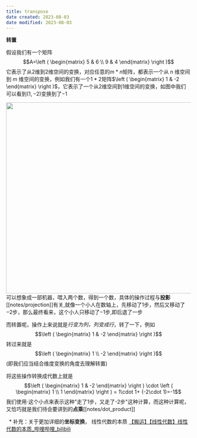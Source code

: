 ```yaml
---
title: transpose
date created: 2023-08-03
date modified: 2023-08-03
---
```

**转置**

假设我们有一个矩阵$$A=\left ( \begin{matrix} 5 & 6 \\ 9 & 4 \end{matrix} \right )$$它表示了从$2$维到$2$维空间的变换，对应任意的$m*n$矩阵，都表示一个从 n 维空间到 m 维空间的变换，例如我们有一个$1*2$矩阵$\left ( \begin{matrix} 1 & -2 \end{matrix} \right )$，它表示了一个从2维空间到1维空间的变换，如图中我们可以看到$(1,-2)$变换到了$-1$<div align=center><img src="https://cdn.jsdelivr.net/gh/aaronmack/image-hosting@master/mathematics/2维到1维的变换.3zimar96skc0.webp" width="520"></div>可以想象成一部机器，喂入两个数，得到一个数，具体的操作过程与**投影**[[notes/projection]]有关,就像一个小人在数轴上，先移动了$1$步，然后又移动了$-2$步，那么最终看来，这个小人只移动了$-1$步,即后退了一步

而转置呢，操作上来说就是*行变为列，列变成行*，转了一下，例如$$\left ( \begin{matrix} 1 & -2 \end{matrix} \right )$$转过来就是$$\left ( \begin{matrix} 1 \\ -2 \end{matrix} \right )$$ (即我们应当结合维度变换的角度去理解转置)

将这些操作转换成代数上就是$$\left ( \begin{matrix} 1 & -2 \end{matrix} \right ) \cdot \left ( \begin{matrix} 1 \\ 1 \end{matrix} \right ) = 1\cdot 1+ (-2\cdot 1)=-1$$我们使用$\cdot$这个小点来表示这种"走了1步，又走了-2步"这种计算，而这种计算呢，又恰巧就是我们待会要讲到的**点乘**[[notes/dot_product]]

  * 补充：关于更加详细的**坐标变换**， 线性代数的本质 [【搬运】【线性代数】线性代数的本质\_哔哩哔哩\_bilibili](https://www.bilibili.com/video/BV18J411T7vS)
